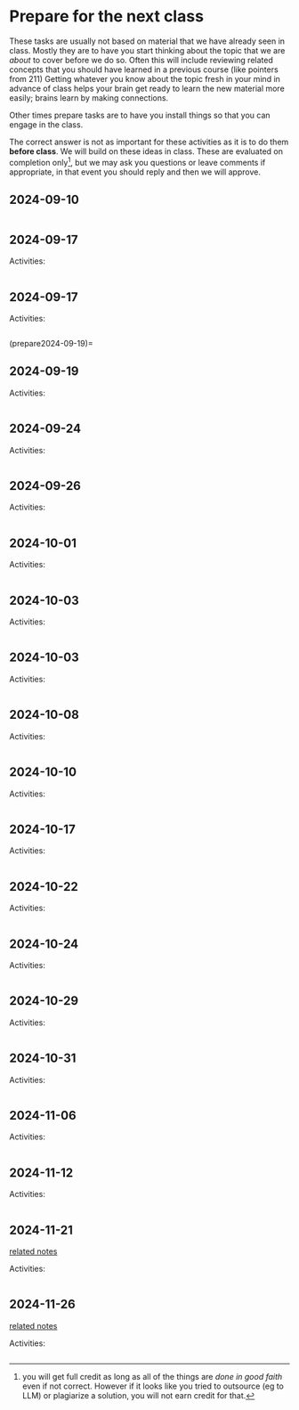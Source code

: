 # Prepare for the next class




These tasks are usually not based on material that we have already seen in class.  Mostly they are to have you start thinking about the topic that we are *about* to cover before we do so. Often this will include reviewing related concepts that you should have learned in a previous course (like pointers from 211) Getting whatever you know about the topic fresh in your mind in advance of class helps your brain get ready to learn the new material more easily; brains learn by making connections.

Other times prepare tasks are to have you install things so that you can engage in the class.  

The correct answer is not as important for these activities as it is to do them **before class**.  We will build on these ideas in class. These are evaluated on completion only[^cmplt], but we may ask you questions or leave comments if appropriate, in that event you should reply and then we will approve. 


[^cmplt]: you will get full credit as long as all of the things are *done in good faith* even if not correct. However if it looks like you tried to outsource (eg to LLM) or plagiarize a solution, you will not earn credit for that. 

## 2024-09-10


```{include} ../_review/2024-09-10.md
```
## 2024-09-17


Activities:
```{include} ../_prepare/2024-09-17.md
```
## 2024-09-17


Activities:
```{include} ../_prepare/2024-09-17.md
```
(prepare2024-09-19)=
## 2024-09-19


Activities:
```{include} ../_prepare/2024-09-19.md
```
## 2024-09-24


Activities:
```{include} ../_prepare/2024-09-24.md
```
## 2024-09-26


Activities:
```{include} ../_prepare/2024-09-26.md
```
## 2024-10-01


Activities:
```{include} ../_prepare/2024-10-01.md
```
## 2024-10-03


Activities:
```{include} ../_prepare/2024-10-03.md
```
## 2024-10-03


Activities:
```{include} ../_prepare/2024-10-03.md
```
## 2024-10-08


Activities:
```{include} ../_prepare/2024-10-08.md
```
## 2024-10-10


Activities:
```{include} ../_prepare/2024-10-10.md
```
## 2024-10-17


Activities:
```{include} ../_prepare/2024-10-17.md
```
## 2024-10-22


Activities:
```{include} ../_prepare/2024-10-22.md
```
## 2024-10-24


Activities:
```{include} ../_prepare/2024-10-24.md
```
## 2024-10-29

Activities:
```{include} ../_prepare/2024-10-29.md
```
## 2024-10-31

Activities:
```{include} ../_prepare/2024-10-31.md
```

## 2024-11-06



Activities:
```{include} ../_prepare/2024-11-06.md
```

## 2024-11-12

Activities:
```{include} ../_prepare/2024-11-012.md
```
## 2024-11-21

[related notes](../notes/2024-11-21)

Activities:
```{include} ../_prepare/2024-11-21.md
```
## 2024-11-26

[related notes](../notes/2024-11-26)

Activities:
```{include} ../_prepare/2024-11-26.md
```